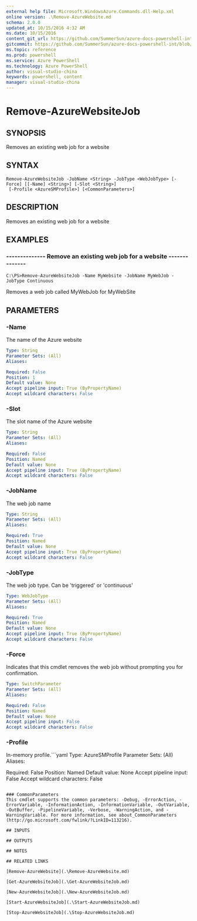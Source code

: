 ```yaml
---
external help file: Microsoft.WindowsAzure.Commands.dll-Help.xml
online version: .\Remove-AzureWebsite.md
schema: 2.0.0
updated_at: 10/15/2016 4:32 AM
ms.date: 10/15/2016
content_git_url: https://github.com/SummerSun/azure-docs-powershell-int/blob/master/azureps-cmdlets-docs/ServiceManagement/Azure.Compute/v2.0/CmdletMDs/Remove-AzureWebsiteJob.md
gitcommit: https://github.com/SummerSun/azure-docs-powershell-int/blob/1bfd8e268acfc1799ad3f17c5a982578f54443cf/azureps-cmdlets-docs/ServiceManagement/Azure.Compute/v2.0/CmdletMDs/Remove-AzureWebsiteJob.md
ms.topic: reference
ms.prod: powershell
ms.service: Azure PowerShell
ms.technology: Azure PowerShell
author: visual-studio-china
keywords: powershell, content
manager: visual-studio-china
---
```


# Remove-AzureWebsiteJob

## SYNOPSIS
Removes an existing web job for a website

## SYNTAX

```
Remove-AzureWebsiteJob -JobName <String> -JobType <WebJobType> [-Force] [[-Name] <String>] [-Slot <String>]
 [-Profile <AzureSMProfile>] [<CommonParameters>]
```

## DESCRIPTION
Removes an existing web job for a website

## EXAMPLES

### --------------  Remove an existing web job for a website --------------
```
C:\PS>Remove-AzureWebsiteJob -Name MyWebsite -JobName MyWebJob -JobType Continuous
```

Removes a web job called MyWebJob for MyWebSite

## PARAMETERS

### -Name
The name of the Azure website

```yaml
Type: String
Parameter Sets: (All)
Aliases: 

Required: False
Position: 1
Default value: None
Accept pipeline input: True (ByPropertyName)
Accept wildcard characters: False
```

### -Slot
The slot name of the Azure website

```yaml
Type: String
Parameter Sets: (All)
Aliases: 

Required: False
Position: Named
Default value: None
Accept pipeline input: True (ByPropertyName)
Accept wildcard characters: False
```

### -JobName
The web job name

```yaml
Type: String
Parameter Sets: (All)
Aliases: 

Required: True
Position: Named
Default value: None
Accept pipeline input: True (ByPropertyName)
Accept wildcard characters: False
```

### -JobType
The web job type.
Can be 'triggered' or 'continuous'

```yaml
Type: WebJobType
Parameter Sets: (All)
Aliases: 

Required: True
Position: Named
Default value: None
Accept pipeline input: True (ByPropertyName)
Accept wildcard characters: False
```

### -Force
Indicates that this cmdlet removes the web job without prompting you for confirmation.

```yaml
Type: SwitchParameter
Parameter Sets: (All)
Aliases: 

Required: False
Position: Named
Default value: None
Accept pipeline input: False
Accept wildcard characters: False
```

### -Profile
In-memory profile.```yaml
Type: AzureSMProfile
Parameter Sets: (All)
Aliases: 

Required: False
Position: Named
Default value: None
Accept pipeline input: False
Accept wildcard characters: False
```

### CommonParameters
This cmdlet supports the common parameters: -Debug, -ErrorAction, -ErrorVariable, -InformationAction, -InformationVariable, -OutVariable, -OutBuffer, -PipelineVariable, -Verbose, -WarningAction, and -WarningVariable. For more information, see about_CommonParameters (http://go.microsoft.com/fwlink/?LinkID=113216).

## INPUTS

## OUTPUTS

## NOTES

## RELATED LINKS

[Remove-AzureWebsite](.\Remove-AzureWebsite.md)

[Get-AzureWebsiteJob](.\Get-AzureWebsiteJob.md)

[New-AzureWebsiteJob](.\New-AzureWebsiteJob.md)

[Start-AzureWebsiteJob](.\Start-AzureWebsiteJob.md)

[Stop-AzureWebsiteJob](.\Stop-AzureWebsiteJob.md)

